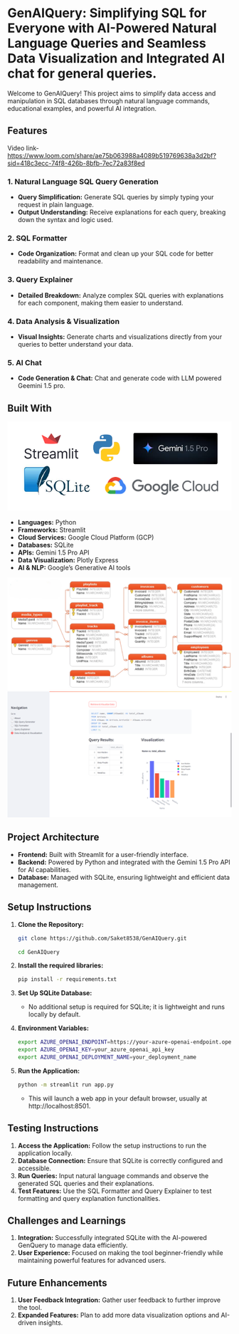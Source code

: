 
# GenAIQuery: Simplifying SQL for Everyone with AI-Powered Natural Language Queries and Seamless Data Visualization and Integrated AI chat for general queries.

Welcome to GenAIQuery! This project aims to simplify data access and manipulation in SQL databases through natural language commands, educational examples, and powerful AI integration.


## Features
Video link-https://www.loom.com/share/ae75b063988a4089b519769638a3d2bf?sid=418c3ecc-74f8-426b-8bfb-7ec72a83f8ed
### 1. Natural Language SQL Query Generation
- **Query Simplification:** Generate SQL queries by simply typing your request in plain language.
- **Output Understanding:** Receive explanations for each query, breaking down the syntax and logic used.

### 2. SQL Formatter
- **Code Organization:** Format and clean up your SQL code for better readability and maintenance.

### 3. Query Explainer
- **Detailed Breakdown:** Analyze complex SQL queries with explanations for each component, making them easier to understand.

### 4. Data Analysis & Visualization
- **Visual Insights:** Generate charts and visualizations directly from your queries to better understand your data.

### 5. AI Chat
- **Code Generation & Chat:** Chat and generate code with LLM powered Geemini 1.5 pro.


## Built With
![tools](https://github.com/Saket8538/GenAIQuery/blob/main/Media/Tools.png)

- **Languages:** Python
- **Frameworks:** Streamlit
- **Cloud Services:** Google Cloud Platform (GCP)
- **Databases:** SQLite
- **APIs:** Gemini 1.5 Pro API
- **Data Visualization:** Plotly Express
- **AI & NLP:** Google’s Generative AI tools

![dbschema](https://github.com/Saket8538/GenAIQuery/blob/main/Media/ER-diagram.png)
![visualisation](https://github.com/Saket8538/GenAIQuery/blob/main/Media/Data%20Analysis%20%26%20Visualization.png)

## Project Architecture

- **Frontend:** Built with Streamlit for a user-friendly interface.
- **Backend:** Powered by Python and integrated with the Gemini 1.5 Pro API for AI capabilities.
- **Database:** Managed with SQLite, ensuring lightweight and efficient data management.

## Setup Instructions

1. **Clone the Repository:**
    ```bash
    git clone https://github.com/Saket8538/GenAIQuery.git
    ```
    ```bash
    cd GenAIQuery
    ```

2. **Install the required libraries:**
    ```bash
    pip install -r requirements.txt
    ```

3. **Set Up SQLite Database:**
    - No additional setup is required for SQLite; it is lightweight and runs locally by default.

4. **Environment Variables:**
    ```bash
    export AZURE_OPENAI_ENDPOINT=https://your-azure-openai-endpoint.openai.azure.com/
    export AZURE_OPENAI_KEY=your_azure_openai_api_key
    export AZURE_OPENAI_DEPLOYMENT_NAME=your_deployment_name
    ```

5. **Run the Application:**
    ```bash
    python -m streamlit run app.py
    ```
    - This will launch a web app in your default browser, usually at http://localhost:8501.

## Testing Instructions

1. **Access the Application:** Follow the setup instructions to run the application locally.
2. **Database Connection:** Ensure that SQLite is correctly configured and accessible.
3. **Run Queries:** Input natural language commands and observe the generated SQL queries and their explanations.
4. **Test Features:** Use the SQL Formatter and Query Explainer to test formatting and query explanation functionalities.

## Challenges and Learnings

1. **Integration:** Successfully integrated SQLite with the AI-powered GenQuery to manage data efficiently.
2. **User Experience:** Focused on making the tool beginner-friendly while maintaining powerful features for advanced users.

## Future Enhancements

1. **User Feedback Integration:** Gather user feedback to further improve the tool.
2. **Expanded Features:** Plan to add more data visualization options and AI-driven insights.
